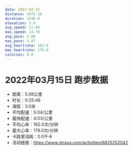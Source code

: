 ```yaml
---
date: 2022-03-15
distance: 5075.10
duration: 1548.0
elevation: 3.0
avg_speed: 11.80
max_speed: 14.76
avg_pace: 5.08
max_pace: 4.07
avg_heartrate: 162.0
max_heartrate: 179.0
calories: 0.0
---
```


# 2022年03月15日 跑步数据

- 距离：5.08公里
- 时长：0:25:48
- 海拔：3.0米
- 平均配速：5:04/公里
- 最快配速：4:03/公里
- 平均心率：162.0次/分钟
- 最大心率：179.0次/分钟
- 卡路里消耗：0.0千卡
- 活动链接：https://www.strava.com/activities/6825252042
